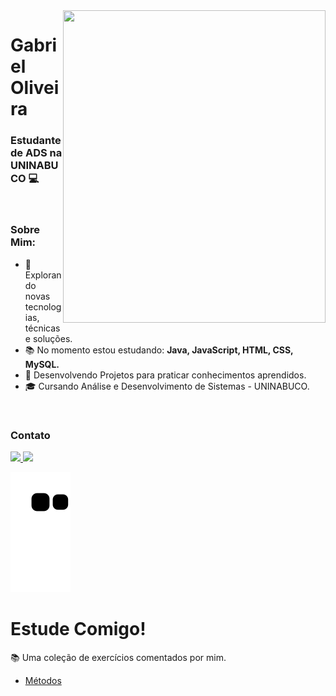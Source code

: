 <img align="right" width="420" height="500" right="0px" src="https://i.imgur.com/Ug7WQd9.gif">



# Gabriel Oliveira
### Estudante de ADS na UNINABUCO 💻


<br>

### Sobre Mim:

<p align="left" margin-left="10px"> 

- 🌱 Explorando novas tecnologias, técnicas e soluções.
- 📚 No momento estou estudando: <strong>Java, JavaScript, HTML, CSS, MySQL.</strong>
- 📘 Desenvolvendo Projetos para praticar conhecimentos aprendidos.
- 🎓 Cursando Análise e Desenvolvimento de Sistemas - UNINABUCO.
                                                              
<br/>
  

### Contato

<p align="left" margin-left="10px">
  <a href="contato.gabrieloliveira0@gmail.com">
    <img src="https://img.shields.io/badge/contatogabrieloliveira0@gmail.com-6633cc?style=flat-square&amp;logo=Gmail&amp;logoColor=white&amp;link=mailto:contatogabrieloliveira0@gmail.com" style="max-width:100%;">
  </a>
  <a href="https://www.linkedin.com/in/gabriel-oliveira-165613226/" rel="nofollow">
    <img src="https://img.shields.io/badge/-Gabriel%20Oliveira-6633cc?style=flat-square&amp;logo=Linkedin&amp;logoColor=white&amp;link=https://www.linkedin.com/in/rafaeldcmartins" style="max-width:100%;">
  </a>
</p>

<div> 
  
   ![Snake animation](https://github.com/gaabrieloliver/gaabrieloliver/blob/output/github-contribution-grid-snake.svg)

</div>

 
# Estude Comigo!
📚 Uma coleção de exercícios comentados por mim.

- [Métodos](https://github.com/gaabrieloliver/estude-comigo/tree/main/POO/exerciciosPoo/Personagem#m%C3%A9todos) 

